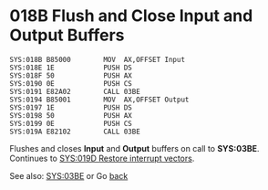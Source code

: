 # 018B Flush and Close Input and Output Buffers

```
SYS:018B B85000        MOV	AX,OFFSET Input
SYS:018E 1E            PUSH	DS
SYS:018F 50            PUSH	AX
SYS:0190 0E            PUSH	CS
SYS:0191 E82A02        CALL	03BE
SYS:0194 B85001        MOV	AX,OFFSET Output
SYS:0197 1E            PUSH	DS
SYS:0198 50            PUSH	AX
SYS:0199 0E            PUSH	CS
SYS:019A E82102        CALL	03BE
```

Flushes and closes **Input** and **Output** buffers on call to **SYS:03BE**. Continues to [SYS:019D Restore interrupt vectors](019D-RESTORE-INT.md).

See also: [SYS:03BE](03BA-RESET-REWRITE-FUNC-II.md) or Go [back](../README.md)